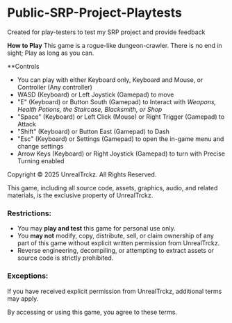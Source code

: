 # Public-SRP-Project-Playtests
Created for play-testers to test my SRP project and provide feedback

**How to Play**
This game is a rogue-like dungeon-crawler. There is no end in sight; Play as long as you can.

**Controls
- You can play with either Keyboard only, Keyboard and Mouse, or Controller (Any controller)
- WASD (Keyboard) or Left Joystick (Gamepad) to move
- "E" (Keyboard) or Button South (Gamepad) to Interact with *Weapons, Health Potions, the Staircase, Blacksmith, or Shop*
- "Space" (Keyboard) or Left Click (Mouse) or Right Trigger (Gamepad) to Attack
- "Shift" (Keyboard) or Button East (Gamepad) to Dash
- "Esc" (Keyboard) or Settings (Gamepad) to open the in-game menu and change settings
- Arrow Keys (Keyboard) or Right Joystick (Gamepad) to turn with Precise Turning enabled

Copyright © 2025 UnrealTrckz. All Rights Reserved.

This game, including all source code, assets, graphics, audio, and related materials, is the exclusive property of UnrealTrckz.

### Restrictions:
- You may **play and test** this game for personal use only.
- You **may not** modify, copy, distribute, sell, or claim ownership of any part of this game without explicit written permission from UnrealTrckz.
- Reverse engineering, decompiling, or attempting to extract assets or source code is strictly prohibited.

### Exceptions:
If you have received explicit permission from UnrealTrckz, additional terms may apply.

By accessing or using this game, you agree to these terms.
